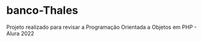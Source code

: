 # banco-Thales
Projeto realizado para revisar a Programação Orientada a Objetos em PHP - Alura 2022

